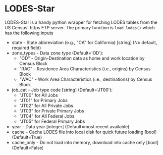 # LODES-Star

LODES-Star is a handy python wrapper for fetching LODES tables from the US Census' https FTP server. The primary function is `load_lodes()` which has the following inputs

- state - State abbreviation (e.g., "CA" for California) [string] (No default, required field)
- zone_types - Data zone type (Default='OD'):
  - "OD" - Origin-Destination data as home and work location by Census Block
  - "RAC" - Residence Area Characteristics (i.e., origins) by Census Block
  - "WAC" - Work Area Characteristics (i.e., destinations) by Census Block
- job_cat - Job type code [string] (Default='JT00'):
  - "JT00" for All Jobs
  - "JT01" for Primary Jobs
  - "JT02" for All Private Jobs
  - "JT03" for Private Primary Jobs
  - "JT04" for All Federal Jobs
  - "JT05" for Federal Primary Jobs 
- year - Data year [integer] (Default=most recent available)
- cache - Cache LODES file into local disk for quick future loading [bool] (Default=True)
- cache_only - Do not load into memory, download into cache only [bool] (Default=False)
